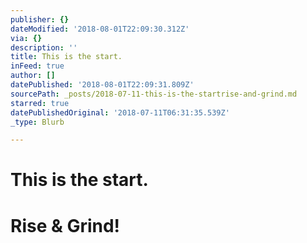 ```yaml
---
publisher: {}
dateModified: '2018-08-01T22:09:30.312Z'
via: {}
description: ''
title: This is the start.
inFeed: true
author: []
datePublished: '2018-08-01T22:09:31.809Z'
sourcePath: _posts/2018-07-11-this-is-the-startrise-and-grind.md
starred: true
datePublishedOriginal: '2018-07-11T06:31:35.539Z'
_type: Blurb

---
```

# This is the start.

# Rise & Grind!